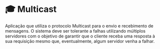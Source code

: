 # :mortar_board: Multicast

Aplicação que utiliza o protocolo Multicast para o envio e recebimento de mensagens. O sistema deve ser tolerante a falhas utilizando múltiplos servidores com o objetivo de garantir que o cliente receba uma resposta à sua requisição mesmo que, eventualmente, algum servidor venha a falhar.

